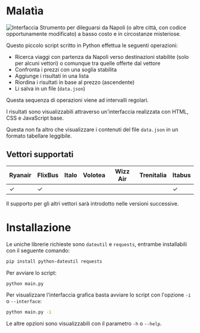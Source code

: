 # Malatìa
![Interfaccia](https://i.imgur.com/9knQYPY.png)
Strumento per dileguarsi da Napoli (o altre città, con codice opportunamente modificato) a basso costo e in circostanze misteriose.

Questo piccolo script scritto in Python effettua le seguenti operazioni:
- Ricerca viaggi con partenza da Napoli verso destinazioni stabilite (solo per alcuni vettori) o comunque tra quelle offerte dal vettore
- Confronta i prezzi con una soglia stabilita 
- Aggiunge i risultati in una lista 
- Riordina i risultati in base al prezzo (ascendente)
- Li salva in un file (`data.json`)

Questa sequenza di operazioni viene ad intervalli regolari.

I risultati sono visualizzabili attraverso un'interfaccia realizzata con HTML, CSS e JavaScript base. 

Questa non fa altro che visualizzare i contenuti del file `data.json` in un formato tabellare leggibile.

## Vettori supportati
| Ryanair            | FlixBus            | Italo | Volotea | Wizz Air | Trenitalia | Itabus |
|--------------------|--------------------|-------|---------|----------|------------|--------|
| ✓ | ✓ |  |         |          |            | ✓ |

Il supporto per gli altri vettori sarà introdotto nelle versioni successive.

# Installazione
Le uniche librerie richieste sono `dateutil` e `requests`, entrambe installabili con il seguente comando:
```bash
pip install python-dateutil requests
```

Per avviare lo script:
```bash
python main.py
````

Per visualizzare l'interfaccia grafica basta avviare lo script con l'opzione `-i` o `--interface`:
```bash
python main.py -i
````

Le altre opzioni sono visualizzabili con il parametro `-h` o `--help`.